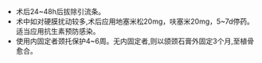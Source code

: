 - 术后24~48h后拔除引流条。
- 术中如对硬膜扰动较多,术后应用地塞米松20mg，呋塞米20mg，5~7d停药。适当应用抗生素预防感染。 
- 使用内固定者颈托保护4~6周。无内固定者,则以颌颈石膏外固定3个月,至植骨愈合。 
